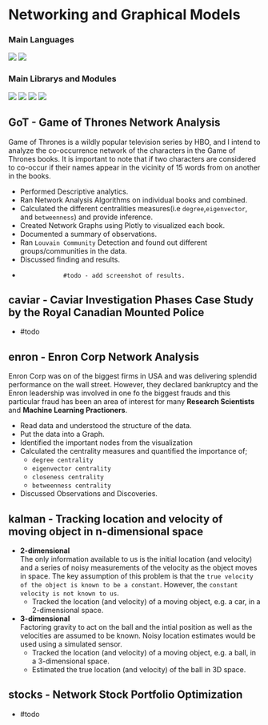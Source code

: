 # Networking and Graphical Models
### Main Languages
<p>
<img src="https://img.shields.io/badge/python-3670A0?style=for-the-badge&logo=python&logoColor=ffdd54">
<img src="https://img.shields.io/badge/Markdown-000000?style=for-the-badge&logo=markdown&logoColor=white"></p>

### Main Librarys and Modules
<p><img src="https://img.shields.io/badge/numpy-%23013243.svg?style=for-the-badge&logo=numpy&logoColor=white">
<img src="https://img.shields.io/badge/pandas-%23150458.svg?style=for-the-badge&logo=pandas&logoColor=white">
<img src="https://img.shields.io/badge/SciPy-%230C55A5.svg?style=for-the-badge&logo=scipy&logoColor=%white">
<img src="https://img.shields.io/badge/Plotly-%233F4F75.svg?style=for-the-badge&logo=plotly&logoColor=white">
</p>

## GoT - Game of Thrones Network Analysis
Game of Thrones is a wildly popular television series by HBO, and I intend to analyze the co-occurrence network of the characters in the Game of Thrones books. It is important to note that if two characters are considered to co-occur if their names appear in the vicinity of 15 words from on another in the books.
-  Performed Descriptive analytics.
-  Ran Network Analysis Algorithms on individual books and combined.
-  Calculated the different centralities measures(i.e `degree`,`eigenvector`, and `betweenness`) and provide inference.
-  Created Network Graphs using Plotly to visualized each book.
-  Documented a summary of observations.
-  Ran `Louvain Community` Detection and found out different groups/communities in the data.
-  Discussed finding and results.
-                 #todo - add screenshot of results.
## caviar - Caviar Investigation Phases Case Study by the Royal Canadian Mounted Police
-  #todo
## enron - Enron Corp Network Analysis
Enron Corp was on of the biggest firms in USA and was delivering splendid performance  on the wall street. However, they declared bankruptcy and the Enron leadership was involved in one fo the biggest frauds and this particular fraud has been an area of interest for many **Research Scientists** and **Machine Learning Practioners**.
- Read data and understood the structure of the data.
- Put the data into a Graph.
- Identified the important nodes from the visualization
- Calculated the centrality measures and quantified the importance of;
    - `degree centrality`
    - `eigenvector centrality`
    - `closeness centrality`
    - `betweenness centrality`
- Discussed Observations and Discoveries.
## kalman - Tracking location and velocity of moving object in n-dimensional space
- **2-dimensional**<br>
  The only information available to us is the initial location (and velocity) and a series of noisy measurements of the velocity as the object moves in space. The key assumption of this problem is that the `true velocity of the object is known to be a constant`. However, the `constant velocity is not known to us`.
  -  Tracked the location (and velocity) of a moving object, e.g. a car, in a 2-dimensional space.
- **3-dimensional**<br>
  Factoring gravity to act on the ball and the intial position as well as the velocities are assumed to be known. Noisy location estimates would be used using a simulated sensor. 
  -  Tracked the location (and velocity) of a moving object, e.g. a ball, in a 3-dimensional space.
  -  Estimated the true location (and velocity) of the ball in 3D space.
## stocks - Network Stock Portfolio Optimization
-  #todo
